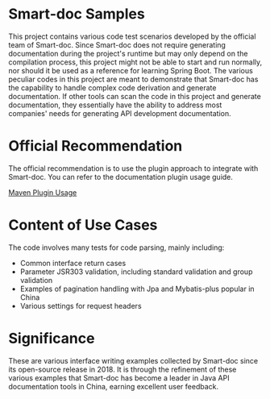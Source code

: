 # Smart-doc Samples
This project contains various code test scenarios developed by the official team of Smart-doc. Since Smart-doc does not require generating documentation during the project's runtime but may only depend on the compilation process, this project might not be able to start and run normally, nor should it be used as a reference for learning Spring Boot.
The various peculiar codes in this project are meant to demonstrate that Smart-doc has the capability to handle complex code derivation and generate documentation.
If other tools can scan the code in this project and generate documentation, they essentially have the ability to address most companies' needs for generating API development documentation.

# Official Recommendation
The official recommendation is to use the plugin approach to integrate with Smart-doc. You can refer to the documentation plugin usage guide.

[Maven Plugin Usage](https://smart-doc-group.github.io/guide/plugins/maven)

# Content of Use Cases
The code involves many tests for code parsing, mainly including:

- Common interface return cases
- Parameter JSR303 validation, including standard validation and group validation
- Examples of pagination handling with Jpa and Mybatis-plus popular in China
- Various settings for request headers
# Significance
These are various interface writing examples collected by Smart-doc since its open-source release in 2018. It is through the refinement of these various examples that Smart-doc has become a leader in Java API documentation tools in China, earning excellent user feedback.